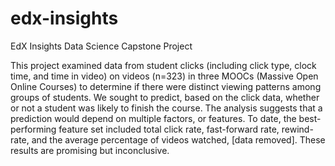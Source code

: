 # edx-insights
EdX Insights Data Science Capstone Project

This project examined data from student clicks (including click type, clock time, and time in video) on videos (n=323) in three MOOCs (Massive Open Online Courses) to determine if there were distinct viewing patterns among groups of students. We sought to predict, based on the click data, whether or not a student was likely to finish the course. The analysis suggests that a prediction would depend on multiple factors, or features. To date, the best-performing feature set included total click rate, fast-forward rate, rewind-rate, and the average percentage of videos watched, [data removed]. These results are promising but inconclusive.
